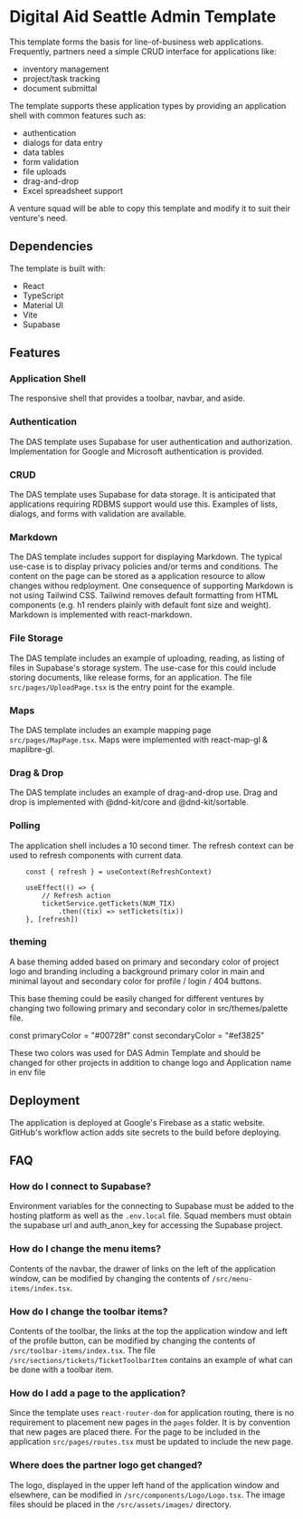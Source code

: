 # Digital Aid Seattle Admin Template

This template forms the basis for line-of-business web applications.  Frequently, partners need a simple CRUD interface for applications like:
* inventory management
* project/task tracking
* document submittal

The template supports these application types by providing an application shell with common features such as:
* authentication
* dialogs for data entry
* data tables
* form validation
* file uploads
* drag-and-drop
* Excel spreadsheet support

A venture squad will be able to copy this template and modify it to suit their venture's need.

## Dependencies
The template is built with:
* React
* TypeScript
* Material UI
* Vite
* Supabase

## Features
### Application Shell
The responsive shell that provides a toolbar, navbar, and aside. 

### Authentication
The DAS template uses Supabase for user authentication and authorization.  Implementation for Google and Microsoft authentication is provided.

### CRUD
The DAS template uses Supabase for data storage.  It is anticipated that applications requiring RDBMS support would use this.  Examples of lists, dialogs, and forms with validation are available.

### Markdown
The DAS template includes support for displaying Markdown. The typical use-case is to display privacy policies and/or terms and conditions.  The content on the page can be stored as a application resource to allow changes withou redployment.  One consequence of supporting Markdown is not using Tailwind CSS.  Tailwind removes default formatting from HTML components (e.g. h1 renders plainly with default font size and weight). Markdown is implemented with react-markdown.

### File Storage
The DAS template includes an example of uploading, reading, as listing of files in Supabase's storage system.  The use-case for this could include storing documents, like release forms, for an application. The file `src/pages/UploadPage.tsx` is the entry point for the example.

### Maps
The DAS template includes an example mapping page `src/pages/MapPage.tsx`.  Maps were implemented with react-map-gl & maplibre-gl.

### Drag & Drop
The DAS template includes an example of drag-and-drop use. Drag and drop is implemented with @dnd-kit/core and @dnd-kit/sortable.

### Polling
The application shell includes a 10 second timer. The refresh context can be used to refresh components with current data.

```
    const { refresh } = useContext(RefreshContext)

    useEffect(() => {
        // Refresh action
        ticketService.getTickets(NUM_TIX)
            .then((tix) => setTickets(tix))
    }, [refresh])
```

### theming
A base theming added based on primary and secondary color of project logo and branding including a background primary color in main and minimal layout and secondary color for profile / login / 404  buttons.

This base theming could be easily changed for different ventures by changing two following primary and secondary color in src/themes/palette file.

const primaryColor = "#00728f"
const secondaryColor = "#ef3825"

These two colors was used for DAS Admin Template and should be changed for other projects in addition to change logo and Application name in env file

## Deployment
The application is deployed at Google's Firebase as a static website.  GitHub's workflow action adds site secrets to the build before deploying.

## FAQ
### How do I connect to Supabase?
Environment variables for the connecting to Supabase must be added to the hosting platform as well as the `.env.local` file.  Squad members must obtain the supabase url and auth_anon_key for accessing the Supabase project.

### How do I change the menu items?
Contents of the navbar, the drawer of links on the left of the application window, can be modified by changing the contents of `/src/menu-items/index.tsx`.

### How do I change the toolbar items?
Contents of the toolbar, the links at the top the application window and left of the profile button, can be modified by changing the contents of `/src/toolbar-items/index.tsx`. The file `/src/sections/tickets/TicketToolbarItem` contains an example of what can be done with a toolbar item.

### How do I add a page to the application?
Since the template uses `react-router-dom` for application routing, there is no requirement to placement new pages in the `pages` folder.  It is by convention that new pages are placed there.  For the page to be included in the application `src/pages/routes.tsx` must be updated to include the new page.

### Where does the partner logo get changed?
The logo, displayed in the upper left hand of the application window and elsewhere, can be modified in `/src/components/Logo/Logo.tsx`.  The image files should be placed in the `/src/assets/images/` directory.
